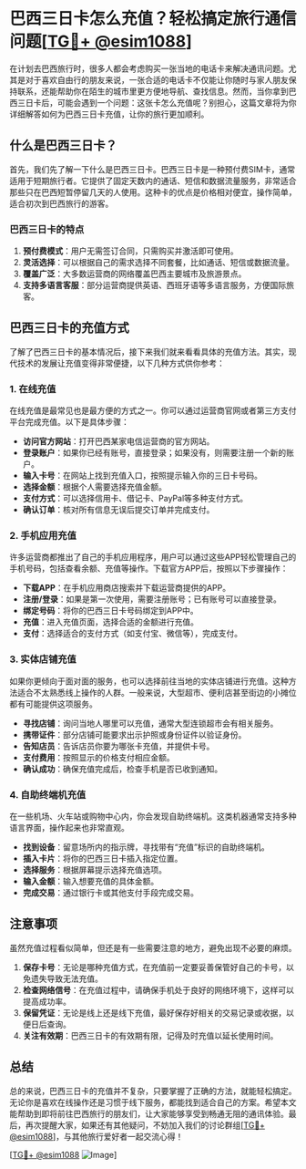# 巴西三日卡怎么充值？轻松搞定旅行通信问题[[TG💪+ @esim1088](https://t.me/s/esim1088)]

在计划去巴西旅行时，很多人都会考虑购买一张当地的电话卡来解决通讯问题。尤其是对于喜欢自由行的朋友来说，一张合适的电话卡不仅能让你随时与家人朋友保持联系，还能帮助你在陌生的城市里更方便地导航、查找信息。然而，当你拿到巴西三日卡后，可能会遇到一个问题：这张卡怎么充值呢？别担心，这篇文章将为你详细解答如何为巴西三日卡充值，让你的旅行更加顺利。

## 什么是巴西三日卡？

首先，我们先了解一下什么是巴西三日卡。巴西三日卡是一种预付费SIM卡，通常适用于短期旅行者。它提供了固定天数内的通话、短信和数据流量服务，非常适合那些只在巴西短暂停留几天的人使用。这种卡的优点是价格相对便宜，操作简单，适合初次到巴西旅行的游客。

### 巴西三日卡的特点

1. **预付费模式**：用户无需签订合同，只需购买并激活即可使用。
2. **灵活选择**：可以根据自己的需求选择不同套餐，比如通话、短信或数据流量。
3. **覆盖广泛**：大多数运营商的网络覆盖巴西主要城市及旅游景点。
4. **支持多语言客服**：部分运营商提供英语、西班牙语等多语言服务，方便国际旅客。

## 巴西三日卡的充值方式

了解了巴西三日卡的基本情况后，接下来我们就来看看具体的充值方法。其实，现代技术的发展让充值变得非常便捷，以下几种方式供你参考：

### 1. 在线充值

在线充值是最常见也是最方便的方式之一。你可以通过运营商官网或者第三方支付平台完成充值。以下是具体步骤：

- **访问官方网站**：打开巴西某家电信运营商的官方网站。
- **登录账户**：如果你已经有账号，直接登录；如果没有，则需要注册一个新的账户。
- **输入卡号**：在网站上找到充值入口，按照提示输入你的三日卡号码。
- **选择金额**：根据个人需要选择充值金额。
- **支付方式**：可以选择信用卡、借记卡、PayPal等多种支付方式。
- **确认订单**：核对所有信息无误后提交订单并完成支付。

### 2. 手机应用充值

许多运营商都推出了自己的手机应用程序，用户可以通过这些APP轻松管理自己的手机号码，包括查看余额、充值等操作。下载官方APP后，按照以下步骤操作：

- **下载APP**：在手机应用商店搜索并下载运营商提供的APP。
- **注册/登录**：如果是第一次使用，需要注册账号；已有账号可以直接登录。
- **绑定号码**：将你的巴西三日卡号码绑定到APP中。
- **充值**：进入充值页面，选择合适的金额进行充值。
- **支付**：选择适合的支付方式（如支付宝、微信等），完成支付。

### 3. 实体店铺充值

如果你更倾向于面对面的服务，也可以选择前往当地的实体店铺进行充值。这种方法适合不太熟悉线上操作的人群。一般来说，大型超市、便利店甚至街边的小摊位都有可能提供这项服务。

- **寻找店铺**：询问当地人哪里可以充值，通常大型连锁超市会有相关服务。
- **携带证件**：部分店铺可能要求出示护照或身份证件以验证身份。
- **告知店员**：告诉店员你要为哪张卡充值，并提供卡号。
- **支付费用**：按照显示的价格支付相应金额。
- **确认成功**：确保充值完成后，检查手机是否已收到通知。

### 4. 自助终端机充值

在一些机场、火车站或购物中心内，你会发现自助终端机。这类机器通常支持多种语言界面，操作起来也非常直观。

- **找到设备**：留意场所内的指示牌，寻找带有“充值”标识的自助终端机。
- **插入卡片**：将你的巴西三日卡插入指定位置。
- **选择服务**：根据屏幕提示选择充值选项。
- **输入金额**：输入想要充值的具体金额。
- **完成交易**：通过银行卡或其他支付手段完成交易。

## 注意事项

虽然充值过程看似简单，但还是有一些需要注意的地方，避免出现不必要的麻烦。

1. **保存卡号**：无论是哪种充值方式，在充值前一定要妥善保管好自己的卡号，以免遗失导致无法充值。
2. **检查网络信号**：在充值过程中，请确保手机处于良好的网络环境下，这样可以提高成功率。
3. **保留凭证**：无论是线上还是线下充值，最好保存好相关的交易记录或收据，以便日后查询。
4. **关注有效期**：巴西三日卡的有效期有限，记得及时充值以延长使用时间。

## 总结

总的来说，巴西三日卡的充值并不复杂，只要掌握了正确的方法，就能轻松搞定。无论你是喜欢在线操作还是习惯于线下服务，都能找到适合自己的方案。希望本文能帮助到即将前往巴西旅行的朋友们，让大家能够享受到畅通无阻的通讯体验。最后，再次提醒大家，如果还有其他疑问，不妨加入我们的讨论群组[[TG💪+ @esim1088](https://t.me/s/esim1088)]，与其他旅行爱好者一起交流心得！

[[TG💪+ @esim1088](https://t.me/s/esim1088) ![Image](https://i.postimg.cc/4NQfJmqS/Snipaste-2025-05-13-00-14-12.png)]